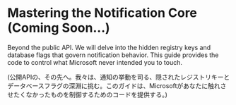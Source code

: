 # Mastering the Notification Core (Coming Soon...)
Beyond the public API. We will delve into the hidden registry keys and database flags that govern notification behavior. This guide provides the code to control what Microsoft never intended you to touch.  

(公開APIの、その先へ。我々は、通知の挙動を司る、隠されたレジストリキーとデータベースフラグの深淵に挑む。このガイドは、Microsoftがあなたに触れさせたくなかったものを制御するためのコードを提供する。)